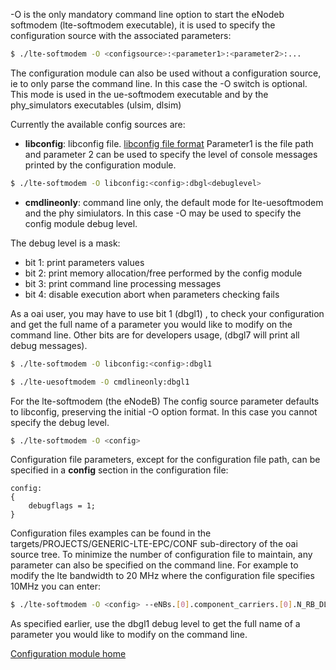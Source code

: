  
   -O  is the only mandatory command line option to start the eNodeb softmodem (lte-softmodem executable), it is used to specify the configuration source with the associated parameters:  
```bash
$ ./lte-softmodem -O <configsource>:<parameter1>:<parameter2>:...
```
  The configuration module can also be used without a configuration source, ie to only parse the command line. In this case the -O switch is optional. This mode is used in the ue-softmodem executable and by the phy_simulators executables (ulsim, dlsim)  

Currently the available config sources are:

- **libconfig**: libconfig file. [libconfig file format](http://www.hyperrealm.com/libconfig/libconfig_manual.html#Configuration-Files) Parameter1 is the file path and parameter 2 can be used to specify the level of console messages printed by the configuration module.  
```bash
$ ./lte-softmodem -O libconfig:<config>:dbgl<debuglevel>
```
- **cmdlineonly**: command line only, the default mode for lte-uesoftmodem and the phy simiulators. In this case -O may be used to specify the config module debug level.

The debug level is a mask:  
*  bit 1: print parameters values 
*  bit 2: print memory allocation/free performed by the config module
*  bit 3: print command line processing messages
*  bit 4: disable execution abort when parameters checking fails

As a oai user, you may have to use bit 1 (dbgl1) , to check your configuration and get the full name of a parameter you would like to modify on the command line. Other bits are for developers usage, (dbgl7 will print all debug messages).  

```bash
$ ./lte-softmodem -O libconfig:<config>:dbgl1  
```
```bash
$ ./lte-uesoftmodem -O cmdlineonly:dbgl1
```
For the lte-softmodem (the eNodeB) The config source parameter defaults to libconfig, preserving the initial -O option format. In this case you cannot specify the debug level.  

```bash
$ ./lte-softmodem -O <config>
```

Configuration file parameters, except for the configuration file path,  can be specified in a **config** section in the configuration file:  

```
config:
{
    debugflags = 1;
}
```
Configuration files examples can be found in the targets/PROJECTS/GENERIC-LTE-EPC/CONF sub-directory of the oai source tree. To minimize the number of configuration file to maintain, any parameter can also be specified on the command line. For example to modify the lte bandwidth to 20 MHz where the configuration file specifies 10MHz you can enter:

```bash
$ ./lte-softmodem -O <config> --eNBs.[0].component_carriers.[0].N_RB_DL 100
```  

As specified earlier, use the dbgl1 debug level to get the full name of a parameter you would like to modify on the command line.

[Configuration module home](../config.md)